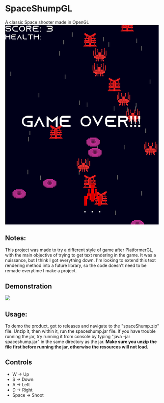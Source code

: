 # SpaceShumpGL
A classic Space shooter made in OpenGL </br>
<img src="spaceShumpDemoImg.PNG" width = "500"></img>
## Notes:
This project was made to try a different style of game after PlatformerGL, with the main objective of
trying to get text rendering in the game. It was a nuissance, but I think I got everything down. I'm
looking to extend this text rendering method into a future library, so the code doesn't need to be
remade everytime I make a project.
## Demonstration
<img src="ssDemoGif.gif" width = "500"></img>
## Usage:
To demo the product, got to releases and navigate to the "spaceShump.zip" file. Unzip it, then within it, run the spaceshump.jar file. If you have trouble running the jar, try running it from console by typing "java -jar spaceshump.jar" in the same directory as the jar. <b>Make sure you unzip the file first before running the jar,
  otherwise the resources will not load.</b>
## Controls
- W -> Up
- S -> Down
- A -> Left
- D -> Right
- Space -> Shoot
